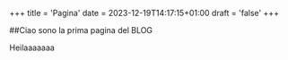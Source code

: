 +++
title = 'Pagina'
date = 2023-12-19T14:17:15+01:00
draft = 'false'
+++

##Ciao sono la prima pagina del BLOG

Heilaaaaaaa
